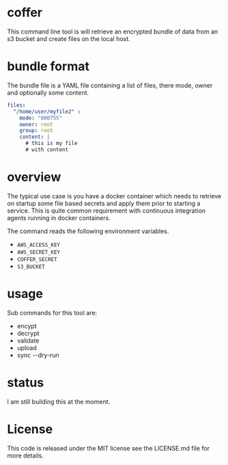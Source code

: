 # coffer

This command line tool is will retrieve an encrypted bundle of data from an s3 bucket and create files on the local host.


# bundle format

The bundle file is a YAML file containing a list of files, there mode, owner and optionally some content. 

```yaml
files:
  "/home/user/myfile2" :
    mode: "000755"
    owner: root
    group: root
    content: |
      # this is my file
      # with content
```

# overview

The typical use case is you have a docker container which needs to retrieve on startup some file based secrets and apply them prior to starting a service. This is quite common requirement with continuous integration agents running in docker containers.

The command reads the following environment variables.

* `AWS_ACCESS_KEY`
* `AWS_SECRET_KEY`
* `COFFER_SECRET`
* `S3_BUCKET`

# usage

Sub commands for this tool are:

* encypt
* decrypt
* validate
* upload
* sync --dry-run

# status

I am still building this at the moment.

# License

This code is released under the MIT license see the LICENSE.md file for more details. 
